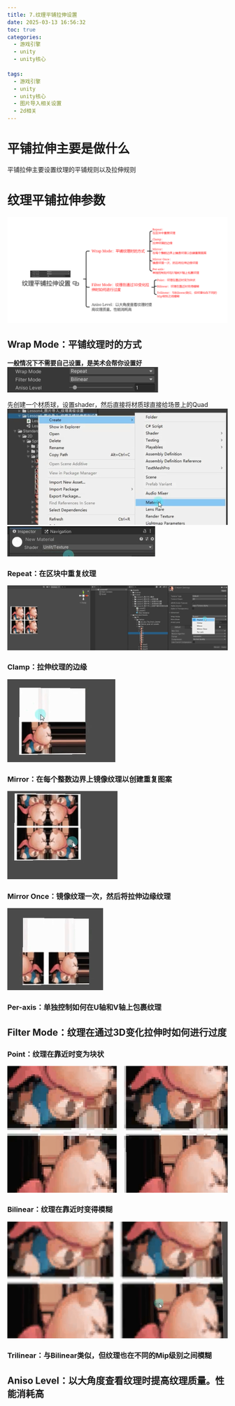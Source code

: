 ```yaml
---
title: 7.纹理平铺拉伸设置
date: 2025-03-13 16:56:32
toc: true
categories:
  - 游戏引擎
  - unity
  - unity核心

tags:
  - 游戏引擎
  - unity
  - unity核心
  - 图片导入相关设置
  - 2d相关
---
```


# 平铺拉伸主要是做什么
平铺拉伸主要设置纹理的平铺规则以及拉伸规则

# 纹理平铺拉伸参数
![](7.纹理平铺拉伸设置/纹理平铺拉伸设置.png)
## Wrap Mode：平铺纹理时的方式
**一般情况下不需要自己设置，是美术会帮你设置好**
![](7.纹理平铺拉伸设置/file-20250313170022730.png)

先创建一个材质球，设置shader，然后直接将材质球直接给场景上的Quad
![](7.纹理平铺拉伸设置/file-20250313170222933.png)
![](7.纹理平铺拉伸设置/file-20250313170249730.png)


### Repeat：在区块中重复纹理
![](7.纹理平铺拉伸设置/file-20250313170609510.png)

### Clamp：拉伸纹理的边缘
![](7.纹理平铺拉伸设置/file-20250313170658509.png)

### Mirror：在每个整数边界上镜像纹理以创建重复图案
![](7.纹理平铺拉伸设置/file-20250313170709160.png)

### Mirror Once：镜像纹理一次，然后将拉伸边缘纹理
![](7.纹理平铺拉伸设置/file-20250313170728581.png)

### Per-axis：单独控制如何在U轴和V轴上包裹纹理


## Filter Mode：纹理在通过3D变化拉伸时如何进行过度

### Point：纹理在靠近时变为块状
![](7.纹理平铺拉伸设置/file-20250313171120118.png)

### Bilinear：纹理在靠近时变得模糊
![](7.纹理平铺拉伸设置/file-20250313171130348.png)


### Trilinear：与Bilinear类似，但纹理也在不同的Mip级别之间模糊

## Aniso Level：以大角度查看纹理时提高纹理质量。性能消耗高